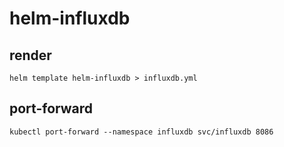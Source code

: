 # helm-influxdb

## render
```shell script
helm template helm-influxdb > influxdb.yml
```

## port-forward
```shell script
kubectl port-forward --namespace influxdb svc/influxdb 8086
```